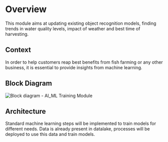 # Overview
This module aims at updating existing object recognition models, finding trends in water quality levels, impact of weather and best time of harvesting.

## Context
In order to help customers reap best benefits from fish farming or any other business, it is essential to provide insights from machine learning.

## Block Diagram
![Block diagram - AI_ML Training Module](https://github.com/Anamika1911/ArchitecturalKatas/assets/6397314/3ae1abfa-cee3-4ead-b606-a97020d4a6dd)

## Architecture
Standard machine learning steps will be implemented to train models for different needs. Data is already present in datalake, processes will be deployed to use this data and train models. 
